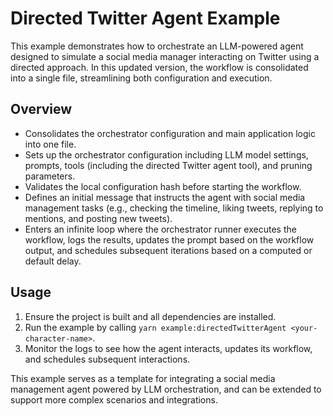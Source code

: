 # Directed Twitter Agent Example

This example demonstrates how to orchestrate an LLM-powered agent designed to simulate a social media manager interacting on Twitter using a directed approach. In this updated version, the workflow is consolidated into a single file, streamlining both configuration and execution.

## Overview

- Consolidates the orchestrator configuration and main application logic into one file.
- Sets up the orchestrator configuration including LLM model settings, prompts, tools (including the directed Twitter agent tool), and pruning parameters.
- Validates the local configuration hash before starting the workflow.
- Defines an initial message that instructs the agent with social media management tasks (e.g., checking the timeline, liking tweets, replying to mentions, and posting new tweets).
- Enters an infinite loop where the orchestrator runner executes the workflow, logs the results, updates the prompt based on the workflow output, and schedules subsequent iterations based on a computed or default delay.

## Usage

1. Ensure the project is built and all dependencies are installed.
2. Run the example by calling `yarn example:directedTwitterAgent <your-character-name>`.
3. Monitor the logs to see how the agent interacts, updates its workflow, and schedules subsequent interactions.

This example serves as a template for integrating a social media management agent powered by LLM orchestration, and can be extended to support more complex scenarios and integrations.
